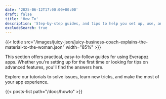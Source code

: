 ```yaml
---
date: '2025-06-12T17:00:00+00:00'
draft: false
title: 'How To'
description: 'Step-by-step guides, and tips to help you set up, use, and get the most out of Everappz apps.'
excludeSearch: true
---
```


{{< lottie src="/images/juicy-json/juicy-business-coach-explains-the-material-to-the-woman.json" width="85%" >}}

This section offers practical, easy-to-follow guides for using Everappz apps. Whether you're setting up for the first time or looking for tips on advanced features, you'll find the answers here.

Explore our tutorials to solve issues, learn new tricks, and make the most of your app experience.

{{< posts-list path="/docs/howto" >}}
